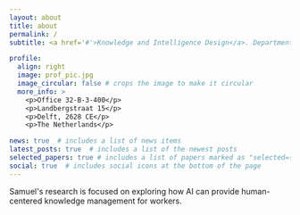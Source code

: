 ```yaml
---
layout: about
title: about
permalink: /
subtitle: <a href='#'>Knowledge and Intelligence Design</a>. Department of Sustainable Design Engineering. Faculty of Industrial Design Engineering. Technical University of Delft.

profile:
  align: right
  image: prof_pic.jpg
  image_circular: false # crops the image to make it circular
  more_info: >
    <p>Office 32-B-3-400</p>
    <p>Landbergstraat 15</p>
    <p>Delft, 2628 CE</p>
    <p>The Netherlands</p>

news: true  # includes a list of news items
latest_posts: true  # includes a list of the newest posts
selected_papers: true # includes a list of papers marked as "selected={true}"
social: true  # includes social icons at the bottom of the page
---
```


Samuel's research is focused on exploring how AI can provide human-centered knowledge management for workers.